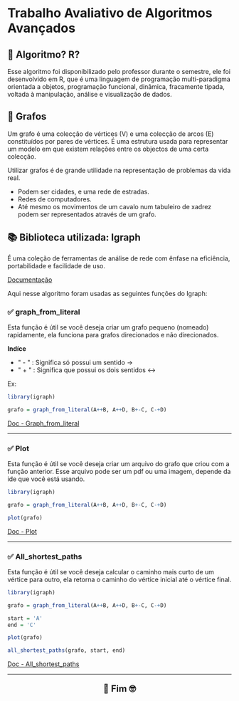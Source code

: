 # Trabalho Avaliativo de Algoritmos Avançados

## 🤔 Algoritmo? R?
Esse algoritmo foi disponibilizado pelo professor durante o semestre,
ele foi desenvolvido em R, que é uma linguagem de programação multi-paradigma orientada a objetos, programação funcional, dinâmica, fracamente tipada, voltada à manipulação, análise e visualização de dados.

## 🤯 Grafos
Um grafo é uma colecção de vértices (V) e uma colecção de arcos (E) constituídos por pares de vértices. É uma estrutura usada para representar um modelo em que existem relações entre os objectos de uma certa colecção.

Utilizar grafos é de grande utilidade na representação de problemas da vida real.

  - Podem ser cidades, e uma rede de estradas. 
  - Redes de computadores.
  - Até mesmo os movimentos de um cavalo num tabuleiro de xadrez podem ser representados através de um grafo.

## 📚 Biblioteca utilizada: Igraph

É uma coleção de ferramentas de análise de rede com ênfase na eficiência, portabilidade e facilidade de uso.

[Documentação](https://igraph.org/r/doc/)

Aqui nesse algoritmo foram usadas as seguintes funções do Igraph:

### ✅ graph_from_literal
Esta função é útil se você deseja criar um grafo pequeno (nomeado) rapidamente, ela funciona para grafos direcionados e não direcionados.

**Indíce**
 - " - " : Significa só possui um sentido  -> 
 - " + " : Significa que possui os dois sentidos <->

Ex:
```R
library(igraph)

grafo = graph_from_literal(A++B, A++D, B+-C, C-+D)
```

[Doc - Graph_from_literal](https://igraph.org/r/doc/graph_from_literal.html)
- - - 
### ✅ Plot
Esta função é útil se você deseja criar um arquivo do grafo que criou com a função anterior.
Esse arquivo pode ser um pdf ou uma imagem, depende da ide que você está usando.

```R
library(igraph)

grafo = graph_from_literal(A++B, A++D, B+-C, C-+D)

plot(grafo)
```

[Doc - Plot](https://igraph.org/r/doc/plot.igraph.html)

- - -
### ✅ All_shortest_paths
Esta função é útil se você deseja calcular o caminho mais curto de um vértice para outro, ela retorna o caminho do vértice inicial até o vértice final.

```R
library(igraph)

grafo = graph_from_literal(A++B, A++D, B+-C, C-+D)

start = 'A'
end = 'C'

plot(grafo)

all_shortest_paths(grafo, start, end)
```

[Doc - All_shortest_paths](https://igraph.org/r/doc/distances.html)

- - -
<p align="center" style="font-size: 20px; font-weight: bold" >
    🚀 Fim 🤓
</p>
